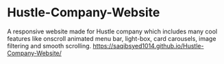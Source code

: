 # Hustle-Company-Website
A responsive website made for Hustle company which includes many cool features like onscroll animated menu bar, light-box, card carousels, image filtering and smooth scrolling. 
https://saqibsyed1014.github.io/Hustle-Company-Website/
